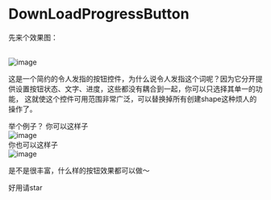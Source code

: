# DownLoadProgressButton

先来个效果图：

<br>![image](https://github.com/boboyuwu/DownLoadProgressButton/blob/master/screenshot/simple1.gif)</br>

这是一个简约的令人发指的按钮控件，为什么说令人发指这个词呢？因为它分开提供设置按钮状态、文字、进度，这些都没有耦合到一起，你可以只选择其单一的功能，
这就使这个控件可用范围非常广泛，可以替换掉所有创建shape这种烦人的操作了。

举个例子？
你可以这样子
<br>![image](https://github.com/boboyuwu/DownLoadProgressButton/blob/master/screenshot/simplepic1.png)</br>
你也可以这样子
<br>![image](https://github.com/boboyuwu/DownLoadProgressButton/blob/master/screenshot/simplepic2.png)</br>

是不是很丰富，什么样的按钮效果都可以做～

好用请star

